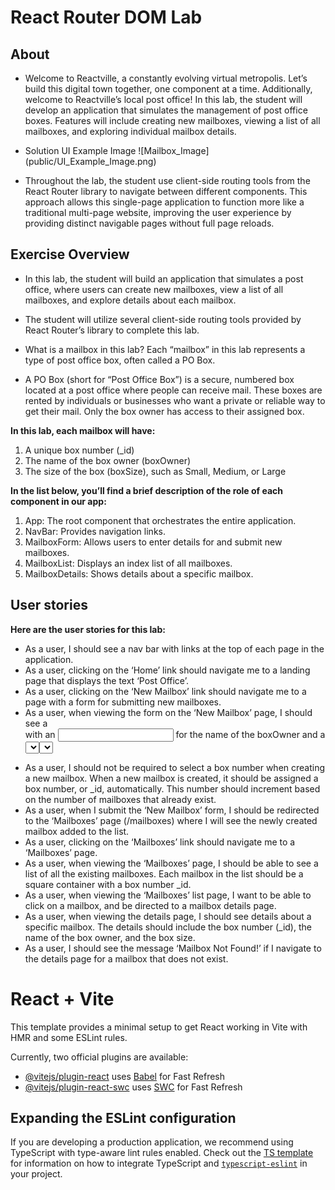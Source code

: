 # React Router DOM Lab

## About
- Welcome to Reactville, a constantly evolving virtual metropolis. Let’s build this digital town together, one component at a time. Additionally, welcome to Reactville’s local post office! In this lab, the student will develop an application that simulates the management of post office boxes. Features will include creating new mailboxes, viewing a list of all mailboxes, and exploring individual mailbox details.

- Solution UI Example Image
![Mailbox_Image] (public/UI_Example_Image.png)

- Throughout the lab, the student use client-side routing tools from the React Router library to navigate between different components. This approach allows this single-page application to function more like a traditional multi-page website, improving the user experience by providing distinct navigable pages without full page reloads.

## Exercise Overview
- In this lab, the student will build an application that simulates a post office, where users can create new mailboxes, view a list of all mailboxes, and explore details about each mailbox.

- The student will utilize several client-side routing tools provided by React Router’s library to complete this lab.

- What is a mailbox in this lab?
Each “mailbox” in this lab represents a type of post office box, often called a PO Box.

- A PO Box (short for “Post Office Box”) is a secure, numbered box located at a post office where people can receive mail. These boxes are rented by individuals or businesses who want a private or reliable way to get their mail. Only the box owner has access to their assigned box.

**In this lab, each mailbox will have:**
1. A unique box number (_id)
2. The name of the box owner (boxOwner)
3. The size of the box (boxSize), such as Small, Medium, or Large

**In the list below, you’ll find a brief description of the role of each component in our app:**
1. App: The root component that orchestrates the entire application.
2. NavBar: Provides navigation links.
3. MailboxForm: Allows users to enter details for and submit new mailboxes.
4. MailboxList: Displays an index list of all mailboxes.
5. MailboxDetails: Shows details about a specific mailbox.

## User stories
**Here are the user stories for this lab:**

- As a user, I should see a nav bar with links at the top of each page in the application.
- As a user, clicking on the ‘Home’ link should navigate me to a landing page that displays the text ‘Post Office’.
- As a user, clicking on the ‘New Mailbox’ link should navigate me to a page with a form for submitting new mailboxes.
- As a user, when viewing the form on the ‘New Mailbox’ page, I should see a <form> with an <input> for the name of the boxOwner and a <select> menu for the boxSize. The <select> menu should include three options: ‘Small’, ‘Medium’, and ‘Large’.
- As a user, I should not be required to select a box number when creating a new mailbox. When a new mailbox is created, it should be assigned a box number, or _id, automatically. This number should increment based on the number of mailboxes that already exist.
- As a user, when I submit the ‘New Mailbox’ form, I should be redirected to the ‘Mailboxes’ page (/mailboxes) where I will see the newly created mailbox added to the list.
- As a user, clicking on the ‘Mailboxes’ link should navigate me to a ‘Mailboxes’ page.
- As a user, when viewing the ‘Mailboxes’ page, I should be able to see a list of all the existing mailboxes. Each mailbox in the list should be a square container with a box number _id.
- As a user, when viewing the ‘Mailboxes’ list page, I want to be able to click on a mailbox, and be directed to a mailbox details page.
- As a user, when viewing the details page, I should see details about a specific mailbox. The details should include the box number (_id), the name of the box owner, and the box size.
- As a user, I should see the message ‘Mailbox Not Found!’ if I navigate to the details page for a mailbox that does not exist.

# React + Vite

This template provides a minimal setup to get React working in Vite with HMR and some ESLint rules.

Currently, two official plugins are available:

- [@vitejs/plugin-react](https://github.com/vitejs/vite-plugin-react/blob/main/packages/plugin-react) uses [Babel](https://babeljs.io/) for Fast Refresh
- [@vitejs/plugin-react-swc](https://github.com/vitejs/vite-plugin-react/blob/main/packages/plugin-react-swc) uses [SWC](https://swc.rs/) for Fast Refresh

## Expanding the ESLint configuration

If you are developing a production application, we recommend using TypeScript with type-aware lint rules enabled. Check out the [TS template](https://github.com/vitejs/vite/tree/main/packages/create-vite/template-react-ts) for information on how to integrate TypeScript and [`typescript-eslint`](https://typescript-eslint.io) in your project.
